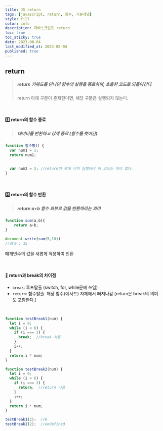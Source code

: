 ```yaml
---
title: JS return
tags: [javascript, return, 함수, 기본개념]
style: fill
color: info
description: 자바스크립트 return
toc: true
toc_sticky: true
date: 2023-08-04
last_modified_at: 2023-08-04
published: true
---
```


## return

> ##### return 키워드를 만나면 함수의 실행을 종료하며, 호출한 코드로 되돌아간다.
> return 아래 구문이 존재한다면, 해당 구문은 실행되지 않는다.

<br>

#### 1️⃣ return의 함수 종료
> ##### 데이터를 반환하고 강제 종료 (함수를 벗어남)

```javascript
function 함수명() {
  var num1 = 1;
  return num1;

  
  var num2 = 2; //return이 위에 이미 실행되어 이 코드는 의미 없다.
}

```
<br>

#### 2️⃣ return의 함수 반환
 > ##### return a+b 함수 외부로 값을 반환하라는 의미

```javascript
function sum(a,b){
    return a+b;
}

document.write(sum(5,10))
//결과 : 15
```

매개변수의 값을 새롭게 적용하여 반환

<br>

#### 📍 return과 break의 차이점
- `break`: 루프탈출 (switch, for, while문에 쓰임)
- `return`: 함수탈출. 해당 함수(메서드) 자체에서 빠져나감 (return은 break의 의미도 포함한다.)

<br>

```javascript
function testBreak1(num) {
  let i = 0;
  while (i < 6) {
    if (i === 3) {
      break;  //break 사용
    }
    i++;
  }
  return i * num;
}

function testBreak2(num) {
  let i = 0;
  while (i < 6) {
    if (i === 3) {
      return;  //return 사용
    }
    i++;
  }
  return i * num;
}

testBreak1(2);  //6
testBreak2(2);  //undefined
```


